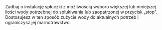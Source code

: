 ---
layout: nothing
categories: Woda
tags: tip
body: Zadbaj o instalację spłuczki z możliwością wyboru większej lub mniejszej ilości wody potrzebnej do spłukiwania lub zaopatrzonej w przycisk „stop”. Dostosujesz w ten sposób zużycie wody do aktualnych potrzeb i ograniczysz jej marnotrawstwo.
---